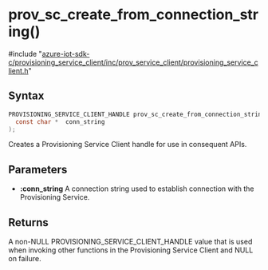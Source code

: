 # prov_sc_create_from_connection_string()

\#include "[azure-iot-sdk-c/provisioning_service_client/inc/prov_service_client/provisioning_service_client.h](../iot-c-ref-provisioning-service-client-h.md)"  

## Syntax

```C
PROVISIONING_SERVICE_CLIENT_HANDLE prov_sc_create_from_connection_string(
  const char *  conn_string
);
```

Creates a Provisioning Service Client handle for use in consequent APIs.

## Parameters
* **:conn_string** A connection string used to establish connection with the Provisioning Service.

## Returns
A non-NULL PROVISIONING_SERVICE_CLIENT_HANDLE value that is used when invoking other functions in the Provisioning Service Client and NULL on failure.

